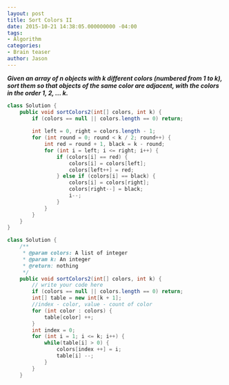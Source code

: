 ```yaml
---
layout: post
title: Sort Colors II
date: 2015-10-21 14:38:05.000000000 -04:00
tags:
- Algorithm
categories:
- Brain teaser
author: Jason
---
```

<p><strong><em>Given an array of n objects with k different colors (numbered from 1 to k), sort them so that objects of the same color are adjacent, with the colors in the order 1, 2, ... k.</em></strong></p>


``` java
class Solution {
    public void sortColors2(int[] colors, int k) {
        if (colors == null || colors.length == 0) return;
        
        int left = 0, right = colors.length - 1;
        for (int round = 0; round < k / 2; round++) {
            int red = round + 1, black = k - round;
            for (int i = left; i <= right; i++) {
                if (colors[i] == red) {
                    colors[i] = colors[left];
                    colors[left++] = red;
                } else if (colors[i] == black) {
                    colors[i] = colors[right];
                    colors[right--] = black;
                    i--;
                }
            }
        }
    }
}

```
``` java
class Solution {
    /**
     * @param colors: A list of integer
     * @param k: An integer
     * @return: nothing
     */
    public void sortColors2(int[] colors, int k) {
        // write your code here
        if (colors == null || colors.length == 0) return;
        int[] table = new int[k + 1];
        //index - color, value - count of color
        for (int color : colors) {
            table[color] ++;
        }
        int index = 0;
        for (int i = 1; i <= k; i++) {
            while(table[i] > 0) {
                colors[index ++] = i;
                table[i] --;
            }
        }
    }
```
